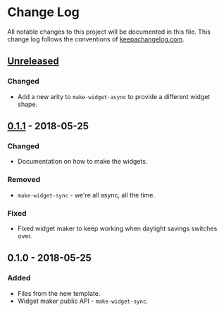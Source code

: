 # Change Log
All notable changes to this project will be documented in this file. This change log follows the conventions of [keepachangelog.com](http://keepachangelog.com/).

## [Unreleased]
### Changed
- Add a new arity to `make-widget-async` to provide a different widget shape.

## [0.1.1] - 2018-05-25
### Changed
- Documentation on how to make the widgets.

### Removed
- `make-widget-sync` - we're all async, all the time.

### Fixed
- Fixed widget maker to keep working when daylight savings switches over.

## 0.1.0 - 2018-05-25
### Added
- Files from the new template.
- Widget maker public API - `make-widget-sync`.

[Unreleased]: https://github.com/your-name/exercise-1/compare/0.1.1...HEAD
[0.1.1]: https://github.com/your-name/exercise-1/compare/0.1.0...0.1.1
